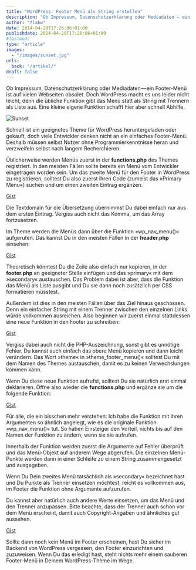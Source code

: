 ```yaml
---
title: "WordPress: Footer Menü als String erstellen"
description: "Ob Impressum, Datenschutzerklärung oder Mediadaten — ein Footer-Menü ist auf vielen Webseiten obsolet."
author: "flabw"
date: 2014-04-29T17:26:06+01:00
publishdate: 2014-04-29T17:26:06+01:00
#lastmod: 
type: "article"
images:
  - "/images/sunset.jpg"
urls:
  back: "/artikel/"
draft: false
---
```


Ob Impressum, Datenschutzerklärung oder Mediadaten — ein Footer-Menü ist auf vielen Webseiten obsolet. Doch WordPress macht es uns leider nicht leicht, denn die übliche Funktion gibt das Menü statt als String mit Trennern als Liste aus. Eine kleine eigene Funktion schafft hier aber schnell Abhilfe.

![Sunset](/images/sunset.jpg 'Sunset')

Schnell ist ein geeignetes Theme für WordPress heruntergeladen oder gekauft, doch viele Entwickler denken nicht an ein einfaches Footer-Menü. Deshalb müssen selbst Nutzer ohne Programmierkenntnisse heran und verzweifeln selbst nach langem Recherchieren.

Üblicherweise werden Menüs zuerst in der **functions.php** des Themes registriert. In den meisten Fällen sollte bereits ein Menü vom Entwickler eingetragen worden sein. Um das zweite Menü für den Footer in WordPress zu registrieren, solltest Du also zuerst ihren Code (zumeist das »Primary Menu«) suchen und um einen zweiten Eintrag ergänzen.

[Gist](https://gist.github.com/mirkoschubert/334c7909e0692832ed30c20b54d1f80d)

Die Textdomain für die Übersetzung übernimmst Du dabei einfach nur aus dem ersten Eintrag. Vergiss auch nicht das Komma, um das Array fortzusetzen.

Im Theme werden die Menüs dann über die Funktion »wp_nav_menu()« aufgerufen. Das kannst Du in den meisten Fällen in der **header.php** einsehen:

[Gist](https://gist.github.com/mirkoschubert/e6c4c81349f71e6da85e59ad99a19fe9)

Theoretisch könntest Du die Zeile also einfach nur kopieren, in der **footer.php** an geeigneter Stelle einfügen und das »primary« mit dem »secondary« austauschen. Das Problem dabei ist aber, dass die Funktion das Menü als Liste ausgibt und Du sie dann noch zusätzlich per CSS formatieren müsstest.

Außerdem ist dies in den meisten Fällen über das Ziel hinaus geschossen. Denn ein einfacher String mit einem Trenner zwischen den einzelnen Links würde vollkommen ausreichen. Also beginnen wir zuerst einmal stattdessen eine neue Funktion in den Footer zu schreiben:

[Gist](https://gist.github.com/mirkoschubert/30724a7c7860e2bb5ad04200509857e2)

Vergiss dabei auch nicht die PHP-Auszeichnung, sonst gibt es unnötige Fehler. Du kannst auch einfach das obere Menü kopieren und dann leicht verändern. Das Wort »theme« in »theme_footer_menu()« solltest Du mit dem Namen des Themes austauschen, damit es zu keinen Verwechslungen kommen kann.

Wenn Du diese neue Funktion aufrufst, solltest Du sie natürlich erst einmal deklarieren. Öffne also wieder die **functions.php** und ergänze sie um die folgende Funktion:

[Gist](https://gist.github.com/mirkoschubert/ea70af215a18de691279)

Für alle, die ein bisschen mehr verstehen: Ich habe die Funktion mit ihren Argumenten so ähnlich angelegt, wie es die originale Funktion »wp_nav_menu()« tut. So haben Einsteiger den Vorteil, nichts bis auf den Namen der Funktion zu ändern, wenn sie sie aufrufen.

Innerhalb der Funktion werden zuerst die Argumente auf Fehler überprüft und das Menü-Objekt auf anderem Wege abgerufen. Die einzelnen Menü-Punkte werden dann in einer Schleife zu einem String zusammengesetzt und ausgegeben.

Wenn Du Dein zweites Menü tatsächlich als »secondary« bezeichnet hast und Du Punkte als Trenner einsetzen möchtest, reicht es vollkommen aus, im Footer die Funktion ohne Argumente aufzurufen.

Du kannst aber natürlich auch andere Werte einsetzen, um das Menü und den Trenner anzupassen. Bitte beachte, dass der Trenner auch schon vor dem Menü erscheint, damit auch Copyright-Angaben und ähnliches gut aussehen.

[Gist](https://gist.github.com/mirkoschubert/cea7908bff120434bcf8fd1790984f1d)

Sollte dann noch kein Menü im Footer erscheinen, hast Du sicher im Backend von WordPress vergessen, den Footer einzurichten und zuzuweisen. Wenn Du das erledigt hast, steht nichts mehr einem sauberen Footer-Menü in Deinem WordPress-Theme im Wege.
